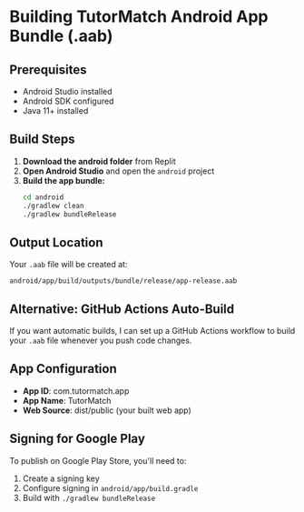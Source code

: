 # Building TutorMatch Android App Bundle (.aab)

## Prerequisites
- Android Studio installed
- Android SDK configured
- Java 11+ installed

## Build Steps

1. **Download the android folder** from Replit
2. **Open Android Studio** and open the `android` project
3. **Build the app bundle:**
   ```bash
   cd android
   ./gradlew clean
   ./gradlew bundleRelease
   ```

## Output Location
Your `.aab` file will be created at:
```
android/app/build/outputs/bundle/release/app-release.aab
```

## Alternative: GitHub Actions Auto-Build
If you want automatic builds, I can set up a GitHub Actions workflow to build your `.aab` file whenever you push code changes.

## App Configuration
- **App ID**: com.tutormatch.app
- **App Name**: TutorMatch
- **Web Source**: dist/public (your built web app)

## Signing for Google Play
To publish on Google Play Store, you'll need to:
1. Create a signing key
2. Configure signing in `android/app/build.gradle`
3. Build with `./gradlew bundleRelease`